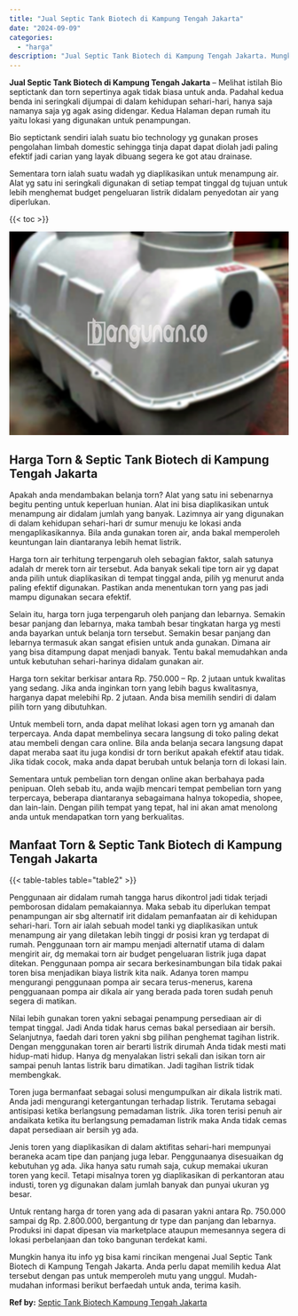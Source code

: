 ```yaml
---
title: "Jual Septic Tank Biotech di Kampung Tengah Jakarta"
date: "2024-09-09"
categories: 
  - "harga"
description: "Jual Septic Tank Biotech di Kampung Tengah Jakarta. Mungkin hanya itu info yg bisa kami rincikan mengenai Jual Septic Tank Biotech di Kampung Tengah Jakarta...."
---
```


**Jual Septic Tank Biotech di Kampung Tengah Jakarta** – Melihat istilah Bio septictank dan torn sepertinya agak tidak biasa untuk anda. Padahal kedua benda ini seringkali dijumpai di dalam kehidupan sehari-hari, hanya saja namanya saja yg agak asing didengar. Kedua Halaman depan rumah itu yaitu lokasi yang digunakan untuk penampungan.

Bio septictank sendiri ialah suatu bio technology yg gunakan proses pengolahan limbah domestic sehingga tinja dapat dapat diolah jadi paling efektif jadi carian yang layak dibuang segera ke got atau drainase.

Sementara torn ialah suatu wadah yg diaplikasikan untuk menampung air. Alat yg satu ini seringkali digunakan di setiap tempat tinggal dg tujuan untuk lebih menghemat budget pengeluaran listrik didalam penyedotan air yang diperlukan.

{{< toc >}}

![Jual Septic Tank Biotech di Kampung Tengah Jakarta](/images/jual-bio-septictank-21.png)

## Harga Torn & Septic Tank Biotech di Kampung Tengah Jakarta

Apakah anda mendambakan belanja torn? Alat yang satu ini sebenarnya begitu penting untuk keperluan hunian. Alat ini bisa diaplikasikan untuk menampung air didalam jumlah yang banyak. Lazimnya air yang digunakan di dalam kehidupan sehari-hari dr sumur menuju ke lokasi anda mengaplikasikannya. Bila anda gunakan toren air, anda bakal memperoleh keuntungan lain diantaranya lebih hemat listrik.

Harga torn air terhitung terpengaruh oleh sebagian faktor, salah satunya adalah dr merek torn air tersebut. Ada banyak sekali tipe torn air yg dapat anda pilih untuk diaplikasikan di tempat tinggal anda, pilih yg menurut anda paling efektif digunakan. Pastikan anda menentukan torn yang pas jadi mampu digunakan secara efektif.

Selain itu, harga torn juga terpengaruh oleh panjang dan lebarnya. Semakin besar panjang dan lebarnya, maka tambah besar tingkatan harga yg mesti anda bayarkan untuk belanja torn tersebut. Semakin besar panjang dan lebarnya termasuk akan sangat efisien untuk anda gunakan. Dimana air yang bisa ditampung dapat menjadi banyak. Tentu bakal memudahkan anda untuk kebutuhan sehari-harinya didalam gunakan air.

Harga torn sekitar berkisar antara Rp. 750.000 – Rp. 2 jutaan untuk kwalitas yang sedang. Jika anda inginkan torn yang lebih bagus kwalitasnya, harganya dapat melebihi Rp. 2 jutaan. Anda bisa memilih sendiri di dalam pilih torn yang dibutuhkan.

Untuk membeli torn, anda dapat melihat lokasi agen torn yg amanah dan terpercaya. Anda dapat membelinya secara langsung di toko paling dekat atau membeli dengan cara online. Bila anda belanja secara langsung dapat dapat meraba saat itu juga kondisi dr torn berikut apakah efektif atau tidak. Jika tidak cocok, maka anda dapat berubah untuk belanja torn di lokasi lain.

Sementara untuk pembelian torn dengan online akan berbahaya pada penipuan. Oleh sebab itu, anda wajib mencari tempat pembelian torn yang terpercaya, beberapa diantaranya sebagaimana halnya tokopedia, shopee, dan lain-lain. Dengan pilih tempat yang tepat, hal ini akan amat menolong anda untuk mendapatkan torn yang berkualitas.

## Manfaat Torn & Septic Tank Biotech di Kampung Tengah Jakarta

{{< table-tables table="table2" >}}

Penggunaan air didalam rumah tangga harus dikontrol jadi tidak terjadi pemborosan didalam pemakaiannya. Maka sebab itu diperlukan tempat penampungan air sbg alternatif irit didalam pemanfaatan air di kehidupan sehari-hari. Torn air ialah sebuah model tanki yg diaplikasikan untuk menampung air yang diletakan lebih tinggi dr posisi kran yg terdapat di rumah. Penggunaan torn air mampu menjadi alternatif utama di dalam mengirit air, dg memakai torn air budget pengeluaran listrik juga dapat ditekan. Penggunaan pompa air secara berkesinambungan bila tidak pakai toren bisa menjadikan biaya listrik kita naik. Adanya toren mampu mengurangi penggunaan pompa air secara terus-menerus, karena pengguanaan pompa air dikala air yang berada pada toren sudah penuh segera di matikan.

Nilai lebih gunakan toren yakni sebagai penampung persediaan air di tempat tinggal. Jadi Anda tidak harus cemas bakal persediaan air bersih. Selanjutnya, faedah dari toren yakni sbg pilihan penghemat tagihan listrik. Dengan menggunakan toren air berarti listrik dirumah Anda tidak mesti mati hidup-mati hidup. Hanya dg menyalakan listri sekali dan isikan torn air sampai penuh lantas listrik baru dimatikan. Jadi tagihan listrik tidak membengkak.

Toren juga bermanfaat sebagai solusi mengumpulkan air dikala listrik mati. Anda jadi mengurangi ketergantungan terhadap listrik. Terutama sebagai antisipasi ketika berlangsung pemadaman listrik. Jika toren terisi penuh air andaikata ketika itu berlangsung pemadaman listrik maka Anda tidak cemas dapat persediaan air bersih yg ada.

Jenis toren yang diaplikasikan di dalam aktifitas sehari-hari mempunyai beraneka acam tipe dan panjang juga lebar. Penggunaanya disesuaikan dg kebutuhan yg ada. Jika hanya satu rumah saja, cukup memakai ukuran toren yang kecil. Tetapi misalnya toren yg diaplikasikan di perkantoran atau industi, toren yg digunakan dalam jumlah banyak dan punyai ukuran yg besar.

Untuk rentang harga dr toren yang ada di pasaran yakni antara Rp. 750.000 sampai dg Rp. 2.800.000, bergantung dr type dan panjang dan lebarnya. Produksi ini dapat dipesan via marketplace ataupun memesannya segera di lokasi perbelanjaan dan toko bangunan terdekat kami.

Mungkin hanya itu info yg bisa kami rincikan mengenai Jual Septic Tank Biotech di Kampung Tengah Jakarta. Anda perlu dapat memilih kedua Alat tersebut dengan pas untuk memperoleh mutu yang unggul. Mudah-mudahan informasi berikut berfaedah untuk anda, terima kasih.

**Ref by:** [Septic Tank Biotech Kampung Tengah Jakarta](https://id.wikipedia.org/wiki/Septic)
